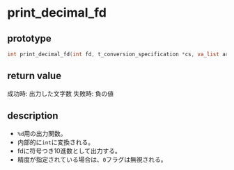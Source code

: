 
# print_decimal_fd

## prototype

```c
int	print_decimal_fd(int fd, t_conversion_specification *cs, va_list args);
```

## return value

成功時: 出力した文字数
失敗時: 負の値

## description

* `%d`用の出力関数。
* 内部的に`int`に変換される。
* fdに符号つき10進数として出力する。
* 精度が指定されている場合は、`0`フラグは無視される。
